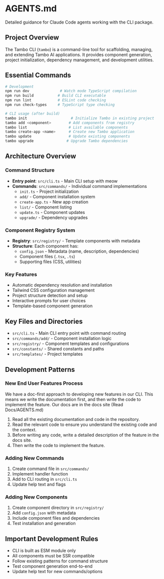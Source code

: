 # AGENTS.md

Detailed guidance for Claude Code agents working with the CLI package.

## Project Overview

The Tambo CLI (`tambo`) is a command-line tool for scaffolding, managing, and extending Tambo AI applications. It provides component generation, project initialization, dependency management, and development utilities.

## Essential Commands

```bash
# Development
npm run dev              # Watch mode TypeScript compilation
npm run build           # Build CLI executable
npm run lint            # ESLint code checking
npm run check-types     # TypeScript type checking

# CLI usage (after build)
tambo init                    # Initialize Tambo in existing project
tambo add <component>        # Add components from registry
tambo list                   # List available components
tambo create-app <name>      # Create new Tambo application
tambo update                 # Update existing components
tambo upgrade               # Upgrade Tambo dependencies
```

## Architecture Overview

### Command Structure

- **Entry point**: `src/cli.ts` - Main CLI setup with meow
- **Commands**: `src/commands/` - Individual command implementations
  - `init.ts` - Project initialization
  - `add/` - Component installation system
  - `create-app.ts` - New app creation
  - `list/` - Component listing
  - `update.ts` - Component updates
  - `upgrade/` - Dependency upgrades

### Component Registry System

- **Registry**: `src/registry/` - Template components with metadata
- **Structure**: Each component has:
  - `config.json` - Metadata (name, description, dependencies)
  - Component files (`.tsx`, `.ts`)
  - Supporting files (CSS, utilities)

### Key Features

- Automatic dependency resolution and installation
- Tailwind CSS configuration management
- Project structure detection and setup
- Interactive prompts for user choices
- Template-based component generation

## Key Files and Directories

- `src/cli.ts` - Main CLI entry point with command routing
- `src/commands/add/` - Component installation logic
- `src/registry/` - Component templates and configurations
- `src/constants/` - Shared constants and paths
- `src/templates/` - Project templates

## Development Patterns

### New End User Features Process

We have a doc-first approach to developing new features in our CLI. This means we write the documentation first, and then write the code to implement the feature. Our docs are in the docs site (Read Docs/AGENTS.md)

1. Read all the existing documentation and code in the repository.
2. Read the relevant code to ensure you understand the existing code and the context.
3. Before writing any code, write a detailed description of the feature in the docs site.
4. Then write the code to implement the feature.

### Adding New Commands

1. Create command file in `src/commands/`
2. Implement handler function
3. Add to CLI routing in `src/cli.ts`
4. Update help text and flags

### Adding New Components

1. Create component directory in `src/registry/`
2. Add `config.json` with metadata
3. Include component files and dependencies
4. Test installation and generation

## Important Development Rules

- CLI is built as ESM module only
- All components must be SSR compatible
- Follow existing patterns for command structure
- Test component generation end-to-end
- Update help text for new commands/options
